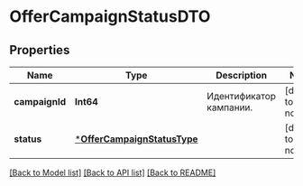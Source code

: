 # OfferCampaignStatusDTO


## Properties
Name | Type | Description | Notes
------------ | ------------- | ------------- | -------------
**campaignId** | **Int64** | Идентификатор кампании.  | [default to nothing]
**status** | [***OfferCampaignStatusType**](OfferCampaignStatusType.md) |  | [default to nothing]


[[Back to Model list]](../README.md#models) [[Back to API list]](../README.md#api-endpoints) [[Back to README]](../README.md)



